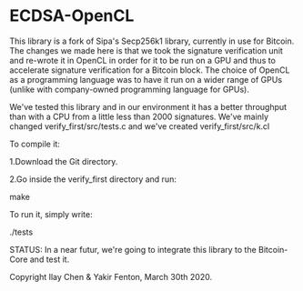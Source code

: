 # ECDSA-OpenCL

This library is a fork of Sipa's Secp256k1 library, currently in use for Bitcoin.
The changes we made here is that we took the signature verification unit and re-wrote it in OpenCL in order for it to be run on a GPU and thus to accelerate signature verification for a Bitcoin block.
The choice of OpenCL as a programming language was to have it run on a wider range of GPUs (unlike with company-owned programming language for GPUs).

We've tested this library and in our environment it has a better throughput than with a CPU from a little less than 2000 signatures.
We've mainly changed verify_first/src/tests.c and we've created verify_first/src/k.cl 

To compile it:

1.Download the Git directory.

2.Go inside the verify_first directory and run:


make


To run it, simply write:

./tests



STATUS: In a near futur, we're going to integrate this library to the Bitcoin-Core and test it.


Copyright Ilay Chen & Yakir Fenton, March 30th 2020.
